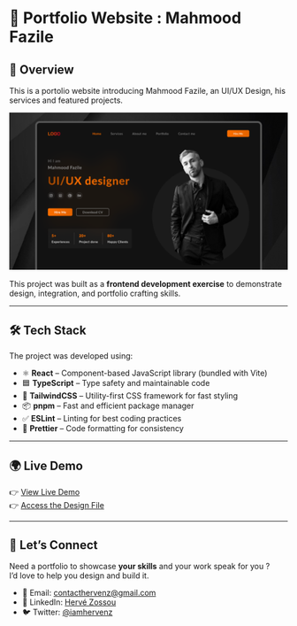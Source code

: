 # 🚀 Portfolio Website : Mahmood Fazile

## 📖 Overview

This is a portolio website introducing Mahmood Fazile, an UI/UX Design, his services and featured projects.

![preview](https://github.com/hervezossou/mahmood-fazile/blob/main/src/assets/images/thumbnail.png)

This project was built as a **frontend development exercise** to demonstrate design, integration, and portfolio crafting skills.

---

## 🛠 Tech Stack

The project was developed using:

- ⚛️ **React** – Component-based JavaScript library (bundled with Vite)
- 🟦 **TypeScript** – Type safety and maintainable code
- 🎨 **TailwindCSS** – Utility-first CSS framework for fast styling
- 📦 **pnpm** – Fast and efficient package manager
- ✅ **ESLint** – Linting for best coding practices
- 🎯 **Prettier** – Code formatting for consistency

---

## 🌍 Live Demo

👉 [View Live Demo](https://mahmood-fazile.vercel.app/)  
👉 [Access the Design File](https://www.figma.com/design/WkvvRNFQkAWVnO8SmU0V91/Personal-website-%7C-Portfolio--Community-?node-id=587-638&t=okan2X1x7KVyr7f8-1)

---

## 🤝 Let’s Connect

Need a portfolio to showcase **your skills** and your work speak for you ?  
I’d love to help you design and build it.

- 📧 Email: [contacthervenz@gmail.com](mailto:contacthervenz@gmail.com)
- 💼 LinkedIn: [Hervé Zossou](https://linkedin.com/in/hervezossou)
- 🐦 Twitter: [@iamhervenz](https://twitter.com/@iamhervenz)
